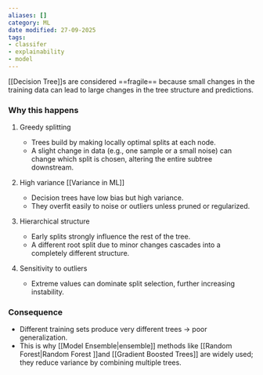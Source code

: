```yaml
---
aliases: []
category: ML
date modified: 27-09-2025
tags:
- classifer
- explainability
- model
---
```

[[Decision Tree]]s are considered ==fragile== because small changes in the training data can lead to large changes in the tree structure and predictions.

### Why this happens

1. Greedy splitting

   * Trees build by making locally optimal splits at each node.
   * A slight change in data (e.g., one sample or a small noise) can change which split is chosen, altering the entire subtree downstream.

1. High variance [[Variance in ML]]

   * Decision trees have low bias but high variance.
   * They overfit easily to noise or outliers unless pruned or regularized.

1. Hierarchical structure

   * Early splits strongly influence the rest of the tree.
   * A different root split due to minor changes cascades into a completely different structure.

1. Sensitivity to outliers

   * Extreme values can dominate split selection, further increasing instability.

### Consequence

* Different training sets produce very different trees → poor generalization.
* This is why [[Model Ensemble|ensemble]] methods like [[Random Forest|Random Forest ]]and [[Gradient Boosted Trees]] are widely used; they reduce variance by combining multiple trees.
